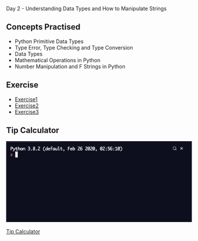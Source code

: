 Day 2 - Understanding Data Types and How to Manipulate Strings

## Concepts Practised
- Python Primitive Data Types
- Type Error, Type Checking and Type Conversion
- Data Types
- Mathematical Operations in Python
- Number Manipulation and F Strings in Python

## Exercise

- [Exercise1](https://github.com/darshannn10/100-days-of-Python/blob/main/day02/exercise1.py)
- [Exercise2](https://github.com/darshannn10/100-days-of-Python/blob/main/day02/exercise2.py)
- [Exercise3](https://github.com/darshannn10/100-days-of-Python/blob/main/day02/exercise3.py)

## Tip Calculator

![tip calculator](tip_calculator.gif)

[Tip Calculator](https://github.com/darshannn10/100-days-of-Python/blob/main/day02/tip_calculator.py)
